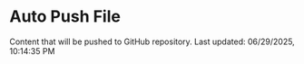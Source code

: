# Auto Push File

Content that will be pushed to GitHub repository.
Last updated: 06/29/2025, 10:14:35 PM